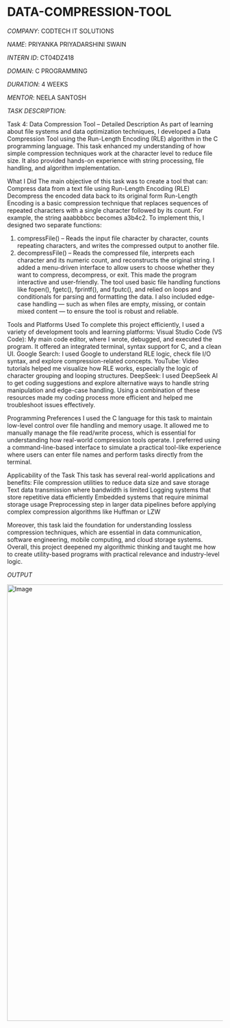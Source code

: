 # DATA-COMPRESSION-TOOL

*COMPANY*: CODTECH IT SOLUTIONS

*NAME*: PRIYANKA PRIYADARSHINI SWAIN

*INTERN ID*: CT04DZ418

*DOMAIN*: C PROGRAMMING

*DURATION*: 4 WEEKS

*MENTOR*: NEELA SANTOSH

*TASK DESCRIPTION*:

Task 4: Data Compression Tool – Detailed Description
As part of learning about file systems and data optimization techniques, I developed a Data Compression Tool using the Run-Length Encoding (RLE) algorithm in the C programming language. This task enhanced my understanding of how simple compression techniques work at the character level to reduce file size. It also provided hands-on experience with string processing, file handling, and algorithm implementation.

What I Did
The main objective of this task was to create a tool that can:
Compress data from a text file using Run-Length Encoding (RLE)
Decompress the encoded data back to its original form
Run-Length Encoding is a basic compression technique that replaces sequences of repeated characters with a single character followed by its count. For example, the string aaabbbbcc becomes a3b4c2.
To implement this, I designed two separate functions:
1. compressFile() – Reads the input file character by character, counts repeating characters, and writes the compressed output to another file.
2. decompressFile() – Reads the compressed file, interprets each character and its numeric count, and reconstructs the original string.
I added a menu-driven interface to allow users to choose whether they want to compress, decompress, or exit. This made the program interactive and user-friendly. The tool used basic file handling functions like fopen(), fgetc(), fprintf(), and fputc(), and relied on loops and conditionals for parsing and formatting the data.
I also included edge-case handling — such as when files are empty, missing, or contain mixed content — to ensure the tool is robust and reliable.

Tools and Platforms Used
To complete this project efficiently, I used a variety of development tools and learning platforms:
Visual Studio Code (VS Code): My main code editor, where I wrote, debugged, and executed the program. It offered an integrated terminal, syntax support for C, and a clean UI.
Google Search: I used Google to understand RLE logic, check file I/O syntax, and explore compression-related concepts.
YouTube: Video tutorials helped me visualize how RLE works, especially the logic of character grouping and looping structures.
DeepSeek: I used DeepSeek AI to get coding suggestions and explore alternative ways to handle string manipulation and edge-case handling.
Using a combination of these resources made my coding process more efficient and helped me troubleshoot issues effectively.

Programming Preferences
I used the C language for this task to maintain low-level control over file handling and memory usage. It allowed me to manually manage the file read/write process, which is essential for understanding how real-world compression tools operate.
I preferred using a command-line-based interface to simulate a practical tool-like experience where users can enter file names and perform tasks directly from the terminal.

Applicability of the Task
This task has several real-world applications and benefits:
File compression utilities to reduce data size and save storage
Text data transmission where bandwidth is limited
Logging systems that store repetitive data efficiently
Embedded systems that require minimal storage usage
Preprocessing step in larger data pipelines before applying complex compression algorithms like Huffman or LZW

Moreover, this task laid the foundation for understanding lossless compression techniques, which are essential in data communication, software engineering, mobile computing, and cloud storage systems.
Overall, this project deepened my algorithmic thinking and taught me how to create utility-based programs with practical relevance and industry-level logic.

*OUTPUT*

<img width="1919" height="1017" alt="Image" src="https://github.com/user-attachments/assets/ae231312-c103-4182-b677-d52edeb1a64a" />
